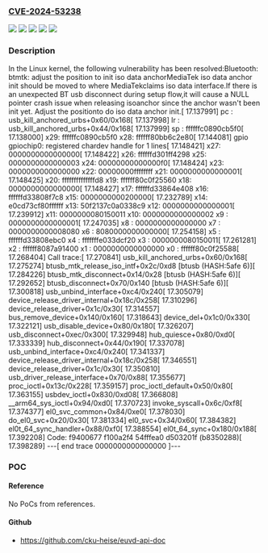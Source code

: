 ### [CVE-2024-53238](https://cve.mitre.org/cgi-bin/cvename.cgi?name=CVE-2024-53238)
![](https://img.shields.io/static/v1?label=Product&message=Linux&color=blue)
![](https://img.shields.io/static/v1?label=Version&message=&color=brightgreen)
![](https://img.shields.io/static/v1?label=Version&message=6.11%20&color=brightgreen)
![](https://img.shields.io/static/v1?label=Version&message=ceac1cb0259de682d78f5c784ef8e0b13022e9d9%20&color=brightgreen)
![](https://img.shields.io/static/v1?label=Vulnerability&message=n%2Fa&color=blue)

### Description

In the Linux kernel, the following vulnerability has been resolved:Bluetooth: btmtk: adjust the position to init iso data anchorMediaTek iso data anchor init should be moved to where MediaTekclaims iso data interface.If there is an unexpected BT usb disconnect during setup flow,it will cause a NULL pointer crash issue when releasing isoanchor since the anchor wasn't been init yet. Adjust the positionto do iso data anchor init.[   17.137991] pc : usb_kill_anchored_urbs+0x60/0x168[   17.137998] lr : usb_kill_anchored_urbs+0x44/0x168[   17.137999] sp : ffffffc0890cb5f0[   17.138000] x29: ffffffc0890cb5f0 x28: ffffff80bb6c2e80[   17.144081] gpio gpiochip0: registered chardev handle for 1 lines[   17.148421]  x27: 0000000000000000[   17.148422] x26: ffffffd301ff4298 x25: 0000000000000003 x24: 00000000000000f0[   17.148424] x23: 0000000000000000 x22: 00000000ffffffff x21: 0000000000000001[   17.148425] x20: ffffffffffffffd8 x19: ffffff80c0f25560 x18: 0000000000000000[   17.148427] x17: ffffffd33864e408 x16: ffffffd33808f7c8 x15: 0000000000200000[   17.232789] x14: e0cd73cf80ffffff x13: 50f2137c0a0338c9 x12: 0000000000000001[   17.239912] x11: 0000000080150011 x10: 0000000000000002 x9 : 0000000000000001[   17.247035] x8 : 0000000000000000 x7 : 0000000000008080 x6 : 8080000000000000[   17.254158] x5 : ffffffd33808ebc0 x4 : fffffffe033dcf20 x3 : 0000000080150011[   17.261281] x2 : ffffff8087a91400 x1 : 0000000000000000 x0 : ffffff80c0f25588[   17.268404] Call trace:[   17.270841]  usb_kill_anchored_urbs+0x60/0x168[   17.275274]  btusb_mtk_release_iso_intf+0x2c/0xd8 [btusb (HASH:5afe 6)][   17.284226]  btusb_mtk_disconnect+0x14/0x28 [btusb (HASH:5afe 6)][   17.292652]  btusb_disconnect+0x70/0x140 [btusb (HASH:5afe 6)][   17.300818]  usb_unbind_interface+0xc4/0x240[   17.305079]  device_release_driver_internal+0x18c/0x258[   17.310296]  device_release_driver+0x1c/0x30[   17.314557]  bus_remove_device+0x140/0x160[   17.318643]  device_del+0x1c0/0x330[   17.322121]  usb_disable_device+0x80/0x180[   17.326207]  usb_disconnect+0xec/0x300[   17.329948]  hub_quiesce+0x80/0xd0[   17.333339]  hub_disconnect+0x44/0x190[   17.337078]  usb_unbind_interface+0xc4/0x240[   17.341337]  device_release_driver_internal+0x18c/0x258[   17.346551]  device_release_driver+0x1c/0x30[   17.350810]  usb_driver_release_interface+0x70/0x88[   17.355677]  proc_ioctl+0x13c/0x228[   17.359157]  proc_ioctl_default+0x50/0x80[   17.363155]  usbdev_ioctl+0x830/0xd08[   17.366808]  __arm64_sys_ioctl+0x94/0xd0[   17.370723]  invoke_syscall+0x6c/0xf8[   17.374377]  el0_svc_common+0x84/0xe0[   17.378030]  do_el0_svc+0x20/0x30[   17.381334]  el0_svc+0x34/0x60[   17.384382]  el0t_64_sync_handler+0x88/0xf0[   17.388554]  el0t_64_sync+0x180/0x188[   17.392208] Code: f9400677 f100a2f4 54fffea0 d503201f (b8350288)[   17.398289] ---[ end trace 0000000000000000 ]---

### POC

#### Reference
No PoCs from references.

#### Github
- https://github.com/cku-heise/euvd-api-doc

